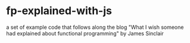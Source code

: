 # fp-explained-with-js
a set of example code that follows along the blog "What I wish someone had explained about functional programming" by James Sinclair
